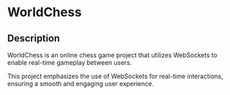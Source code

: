 # WorldChess

## Description
WorldChess is an online chess game project that utilizes WebSockets to enable real-time gameplay between users.

This project emphasizes the use of WebSockets for real-time interactions, ensuring a smooth and engaging user experience.
